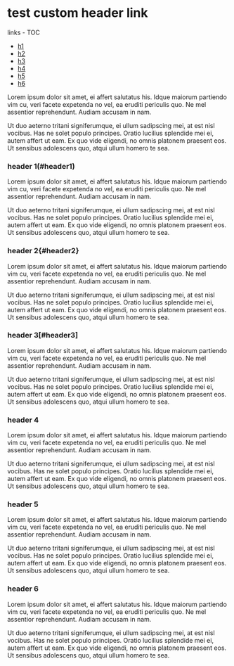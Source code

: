 # test custom header link

links - TOC
- [h1](#header1)
- [h2](#header2)
- [h3](#header3)
- [h4](#header4)
- [h5](#header5)
- [h6](#header6)

Lorem ipsum dolor sit amet, ei affert salutatus his. Idque maiorum partiendo vim cu, veri facete expetenda no vel, ea eruditi periculis quo. Ne mel assentior reprehendunt. Audiam accusam in nam.

Ut duo aeterno tritani signiferumque, ei ullum sadipscing mei, at est nisl vocibus. Has ne solet populo principes. Oratio lucilius splendide mei ei, autem affert ut eam. Ex quo vide eligendi, no omnis platonem praesent eos. Ut sensibus adolescens quo, atqui ullum homero te sea.


### header 1(#header1)<a id='header1'></a>
Lorem ipsum dolor sit amet, ei affert salutatus his. Idque maiorum partiendo vim cu, veri facete expetenda no vel, ea eruditi periculis quo. Ne mel assentior reprehendunt. Audiam accusam in nam.

Ut duo aeterno tritani signiferumque, ei ullum sadipscing mei, at est nisl vocibus. Has ne solet populo principes. Oratio lucilius splendide mei ei, autem affert ut eam. Ex quo vide eligendi, no omnis platonem praesent eos. Ut sensibus adolescens quo, atqui ullum homero te sea.


### header 2{#header2}<a id='header2'>
Lorem ipsum dolor sit amet, ei affert salutatus his. Idque maiorum partiendo vim cu, veri facete expetenda no vel, ea eruditi periculis quo. Ne mel assentior reprehendunt. Audiam accusam in nam.

Ut duo aeterno tritani signiferumque, ei ullum sadipscing mei, at est nisl vocibus. Has ne solet populo principes. Oratio lucilius splendide mei ei, autem affert ut eam. Ex quo vide eligendi, no omnis platonem praesent eos. Ut sensibus adolescens quo, atqui ullum homero te sea.


### header 3[#header3]<a id="header3"></a>
Lorem ipsum dolor sit amet, ei affert salutatus his. Idque maiorum partiendo vim cu, veri facete expetenda no vel, ea eruditi periculis quo. Ne mel assentior reprehendunt. Audiam accusam in nam.

Ut duo aeterno tritani signiferumque, ei ullum sadipscing mei, at est nisl vocibus. Has ne solet populo principes. Oratio lucilius splendide mei ei, autem affert ut eam. Ex quo vide eligendi, no omnis platonem praesent eos. Ut sensibus adolescens quo, atqui ullum homero te sea.


### header 4<a id='header4'></a>
Lorem ipsum dolor sit amet, ei affert salutatus his. Idque maiorum partiendo vim cu, veri facete expetenda no vel, ea eruditi periculis quo. Ne mel assentior reprehendunt. Audiam accusam in nam.

Ut duo aeterno tritani signiferumque, ei ullum sadipscing mei, at est nisl vocibus. Has ne solet populo principes. Oratio lucilius splendide mei ei, autem affert ut eam. Ex quo vide eligendi, no omnis platonem praesent eos. Ut sensibus adolescens quo, atqui ullum homero te sea.


### header 5<a id='header5'></a>
Lorem ipsum dolor sit amet, ei affert salutatus his. Idque maiorum partiendo vim cu, veri facete expetenda no vel, ea eruditi periculis quo. Ne mel assentior reprehendunt. Audiam accusam in nam.

Ut duo aeterno tritani signiferumque, ei ullum sadipscing mei, at est nisl vocibus. Has ne solet populo principes. Oratio lucilius splendide mei ei, autem affert ut eam. Ex quo vide eligendi, no omnis platonem praesent eos. Ut sensibus adolescens quo, atqui ullum homero te sea.


### header 6<a id='header6'></a>
Lorem ipsum dolor sit amet, ei affert salutatus his. Idque maiorum partiendo vim cu, veri facete expetenda no vel, ea eruditi periculis quo. Ne mel assentior reprehendunt. Audiam accusam in nam.

Ut duo aeterno tritani signiferumque, ei ullum sadipscing mei, at est nisl vocibus. Has ne solet populo principes. Oratio lucilius splendide mei ei, autem affert ut eam. Ex quo vide eligendi, no omnis platonem praesent eos. Ut sensibus adolescens quo, atqui ullum homero te sea.

